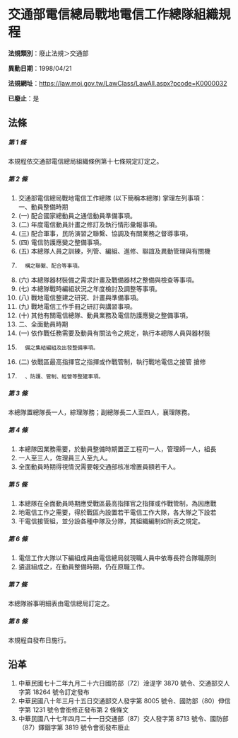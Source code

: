# 交通部電信總局戰地電信工作總隊組織規程

**法規類別**：廢止法規＞交通部

**異動日期**：1998/04/21  

**法規網址**：https://law.moj.gov.tw/LawClass/LawAll.aspx?pcode=K0000032

**已廢止**：是



## 法條
##### 第 1 條
本規程依交通部電信總局組織條例第十七條規定訂定之。

##### 第 2 條
1. 交通部電信總局戰地電信工作總隊 (以下簡稱本總隊) 掌理左列事項：  
一、動員整備時期
1.  (一) 配合國家總動員之通信動員準備事項。
1.  (二) 年度電信動員計畫之修訂及執行情形彙報事項。
1.  (三) 配合軍事，民防演習之聯繫、協調及有關業務之督導事項。
1.  (四) 電信防護應變之整備事項。
1.  (五) 本總隊人員之訓練，列管、編組、進修、聯誼及異動管理與有關機
1.       構之聯繫、配合等事項。
1.  (六) 本總隊器材裝備之需求計畫及戰備器材之整備與檢查等事項。
1.  (七) 本總隊戰時編組狀況之年度檢討及調整等事項。
1.  (八) 戰地電信整建之研究、計畫與準備事項。
1.  (九) 戰地電信工作手冊之研訂與講習事項。
1.  (十) 其他有關電信總隊、動員業務及電信防護應變之整備事項。
1. 二、全面動員時期
1.  (一) 依作戰任務需要及動員有關法令之規定，執行本總隊人員與器材裝
1.       備之集結編組及出發整備事項。
1.  (二) 依戰區最高指揮官之指揮或作戰管制，執行戰地電信之接管  搶修
1.       、防護、管制、經營等整建事項。

##### 第 3 條
本總隊置總隊長一人，綜理隊務；副總隊長二人至四人，襄理隊務。

##### 第 4 條
1. 本總隊因業務需要，於動員整備時期置正工程司一人，管理師一人，組長
1. 一人至三人，佐理員三人至九人。
1. 全面動員時期得視情況需要報交通部核准增置員額若干人。

##### 第 5 條
1. 本總隊在全面動員時期應受戰區最高指揮官之指揮或作戰管制，為因應戰
1. 地電信工作之需要，得於戰區內設置若干電信工作大隊，各大隊之下設若
1. 干電信接管組，並分設各種中隊及分隊，其組織編制如附表之規定。

##### 第 6 條
1. 電信工作大隊以下編組成員由電信總局就現職人員中依專長符合隊職原則
1. 遴選組成之，在動員整備時期，仍在原職工作。

##### 第 7 條
本總隊辦事明細表由電信總局訂定之。

##### 第 8 條
本規程自發布日施行。

## 沿革
1. 中華民國七十二年九月二十六日國防部（72）淦湜字 3870 號令、交通部交人字第 18264  號令訂定發布
1. 中華民國八十年三月十五日交通部交人發字第 8005 號令、國防部（80）伸信字第 1231 號令會銜修正發布第 2  條條文
1. 中華民國八十七年四月二十一日交通部（87）交人發字第 8713 號令、國防部（87）鐸錮字第 3819 號令會銜發布廢止
